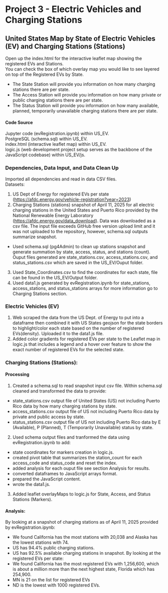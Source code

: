 # Project 3 - Electric Vehicles and Charging Stations

## United States Map by State of Electric Vehicles (EV) and Charging Stations (Stations)
Open up the index.html for the interactive leaflet map showing the registered EVs and Stations.  
You can check the box of which overlay map you would like to see layered on top of the Registered EVs by State.  
- The State Station will provide you information on how many charging stations there are per state.  
- The Access Station will provide you information on how many private or public charging stations there are per state.  
- The Status Station will provide you information on how many available, planned, temporarily unavailable charging stations there are per state.  

#### Code Source
Jupyter code (evRegistration.ipynb) within US_EV.  
PostgreSQL (schema.sql) within US_EV.  
index.html (interactive leaflet map) within US_EV.  
logic.js (web development project setup serves as the backbone of the JavaScript codebase) within US_EV/js.
### Dependencies, Data Input, and Data Clean Up
Imported all dependencies and read in data CSV files.  
Datasets:  
1.  US Dept of Energy for registered EVs per state (https://afdc.energy.gov/vehicle-registration?year=2023)
2. Charging Stations (stations) snapshot of April 11, 2025 for all electric charging stations in the United States and Puerto Rico provided by the National Renewable Energy Laboratory (https://afdc.energy.gov/data_download). Data was downloaded as a csv file. The input file exceeds GitHub free version upload limit and it was not uploaded to the repository, however, schema.sql outputs summarize snapshot.  
- Used schema.sql (pg4Admin) to clean up stations snapshot and generate summation by state, access, status, and stations (count). Ouput files generated are state_stations.csv, access_stations.csv, and status_stations.csv which are saved in the US_EV/Ouput folder.  
3. Used State_Coordinates.csv to find the coordinates for each state, file can be found in the US_EV/Output folder.  
4. Used data1.js generated by evRegistration.ipynb for state_stations, access_stations, and status_stations arrays for more information go to Charging Stations section.
### Electric Vehicles (EV)
 1. Web scraped the data from the US Dept. of Energy to put into a dataframe then combined it with US States geojson for the state borders to highlight/color each state based on the number of registered EVs(density). Uploaded it to the data1.js file.
 2. Added color gradients for registered EVs per state to the Leaflet map in logic.js that includes a legend and a hover over feature to show the exact number of registered EVs for the selected state.
### Charging Stations (Stations):
#### Processing
1. Created a schema.sql to read snapshot input csv file. Within schema.sql cleaned and transformed the data to provide:  
- state_stations.csv output file of United States (US) not including Puerto Rico data by how many charging stations by state.  
- access_stations.csv output file of US not including Puerto Rico data by private and public access by state.  
- status_stations.csv output file of US not including Puerto Rico data by E (Available), P (Planned), T (Temporarily Unavailable) status by state.  
2. Used schema output files and tranformed the data using evRegistration.ipynb to add:  
- state coordinates for markers creation in logic.js.  
- created pivot table that summarizes the station_count for each access_code and status_code and reset the index.  
- added analysis for each ouput file see section Analysis for results.  
- converted dataframes to JavaScript arrays format.  
- prepared the JavaScript content.  
- wrote the data1.js.  
3. Added leaflet overlayMaps to logic.js for State, Access, and Status Stations (Markers).
#### Analysis:
By looking at a snapshot of charging stations as of April 11, 2025 provided by evRegistration.ipynb: 
- We found California has the most stations with 20,038 and Alaska has the lowest stations with 74.  
- US has 94.4% public charging stations.  
- US has 92.5% available charging stations in snapshot.
By looking at the registered EVs per state:
- We found California has the most registered EVs with 1,256,600, which is about a million more than the next highest state, Florida which has 254,900.  
- MN is 21 on the list for registered EVs  
- ND is the lowest with 1000 registered EVs.

